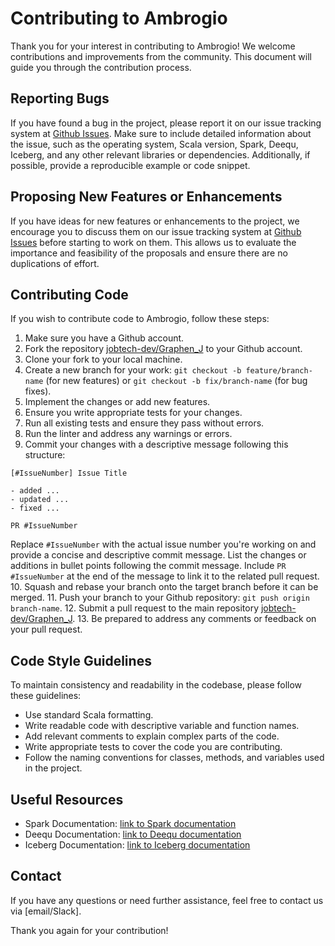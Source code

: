 # Contributing to Ambrogio

Thank you for your interest in contributing to Ambrogio! We welcome contributions and improvements from the community. This document will guide you through the contribution process.

## Reporting Bugs

If you have found a bug in the project, please report it on our issue tracking system at [Github Issues](https://github.com/jobtech-dev/Graphen_J/issues). Make sure to include detailed information about the issue, such as the operating system, Scala version, Spark, Deequ, Iceberg, and any other relevant libraries or dependencies. Additionally, if possible, provide a reproducible example or code snippet.

## Proposing New Features or Enhancements

If you have ideas for new features or enhancements to the project, we encourage you to discuss them on our issue tracking system at [Github Issues](https://github.com/jobtech-dev/Graphen_J/issues) before starting to work on them. This allows us to evaluate the importance and feasibility of the proposals and ensure there are no duplications of effort.

## Contributing Code

If you wish to contribute code to Ambrogio, follow these steps:

1. Make sure you have a Github account.
2. Fork the repository [jobtech-dev/Graphen_J](https://github.com/jobtech-dev/Graphen_J) to your Github account.
3. Clone your fork to your local machine.
4. Create a new branch for your work: `git checkout -b feature/branch-name` (for new features) or `git checkout -b fix/branch-name` (for bug fixes).
5. Implement the changes or add new features.
6. Ensure you write appropriate tests for your changes.
7. Run all existing tests and ensure they pass without errors.
8. Run the linter and address any warnings or errors.
9. Commit your changes with a descriptive message following this structure:
```
[#IssueNumber] Issue Title

- added ...
- updated ...
- fixed ...

PR #IssueNumber
```

Replace `#IssueNumber` with the actual issue number you're working on and provide a concise and descriptive commit message. List the changes or additions in bullet points following the commit message. Include `PR #IssueNumber` at the end of the message to link it to the related pull request.
10. Squash and rebase your branch onto the target branch before it can be merged.
11. Push your branch to your Github repository: `git push origin branch-name`.
12. Submit a pull request to the main repository [jobtech-dev/Graphen_J](https://github.com/jobtech-dev/Graphen_J).
13. Be prepared to address any comments or feedback on your pull request.

## Code Style Guidelines

To maintain consistency and readability in the codebase, please follow these guidelines:

- Use standard Scala formatting.
- Write readable code with descriptive variable and function names.
- Add relevant comments to explain complex parts of the code.
- Write appropriate tests to cover the code you are contributing.
- Follow the naming conventions for classes, methods, and variables used in the project.

## Useful Resources

- Spark Documentation: [link to Spark documentation](https://spark.apache.org/docs/latest/)
- Deequ Documentation: [link to Deequ documentation](https://github.com/awslabs/deequ)
- Iceberg Documentation: [link to Iceberg documentation](https://iceberg.apache.org/)

## Contact

If you have any questions or need further assistance, feel free to contact us via [email/Slack].

Thank you again for your contribution!

